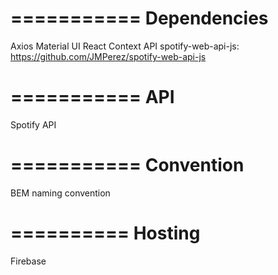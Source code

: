 
===========
Dependencies
===========
Axios
Material UI
React Context API
spotify-web-api-js: https://github.com/JMPerez/spotify-web-api-js


===========
API
===========
Spotify API


===========
Convention
===========
BEM naming convention


==========
Hosting
==========
Firebase
